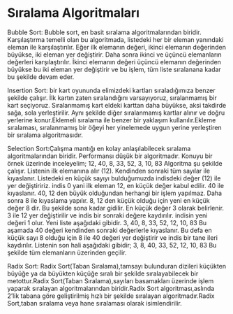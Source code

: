 # Sıralama Algoritmaları
 Bubble Sort: Bubble sort, en basit sıralama algoritmalarından biridir. Karşılaştırma temelli olan bu algoritmada, listedeki her bir eleman yanındaki eleman ile karşılaştırılır. Eğer ilk elemanın değeri, ikinci elemanın değerinden büyükse, iki eleman yer değiştirir. Daha sonra ikinci ve üçüncü elemanların değerleri karşılaştırılır. İkinci elemanın değeri üçüncü elemanın değerinden büyükse bu iki eleman yer değiştirir ve bu işlem, tüm liste sıralanana kadar bu şekilde devam eder.

Insertion Sort: bir kart oyununda elimizdeki kartları sıraladığımıza benzer şekilde çalışır.
İlk kartın zaten sıralandığını varsayıyoruz, sıralanmamış bir kart seçiyoruz. Sıralanmamış kart eldeki karttan daha büyükse, aksi takdirde sağa, sola yerleştirilir. Aynı şekilde diğer sıralanmamış kartlar alınır ve doğru yerlerine konur.Eklemeli sıralama ile benzer bir yaklaşım kullanılır.Ekleme sıralaması, sıralanmamış bir öğeyi her yinelemede uygun yerine yerleştiren bir sıralama algoritmasıdır.

Selection Sort:Çalışma mantığı en kolay anlaşılabilecek sıralama algoritmalarından biridir. Performansı düşük bir algoritmadır. Konuyu bir örnek üzerinde inceleyelim;
12, 40, 8, 33, 52, 3, 10, 83
Algoritma şu şekilde çalışır. Listenin ilk elemanına alır (12). Kendinden sonraki tüm sayılar ile kıyaslanır. Listedeki en küçük sayıyı bulduğumuzda indisdeki değer (12) ile yer değiştiririz.
indis 0 yani ilk eleman 12, en küçük değer kabul edilir.
40 ile kıyaslanır. 40, 12 den büyük olduğundan herhangi bir işlem yapılmaz. Daha sonra 8 ile kıyaslama yapılır. 8, 12 den küçük olduğu için yeni en küçük değer 8 dir. Bu şekilde sona kadar gidilir. En küçük değer 3 olarak belirlenir. 3 ile 12 yer değiştirilir ve indis bir sonraki değere kaydırılır. indisin yeni değeri 1 olur. Yeni liste aşağıdaki gibidir.
3, 40, 8, 33, 52, 12, 10, 83
Bu aşamada 40 değeri kendinden sonraki değerlerle kıyaslanır. Bu defa en küçük sayı 8 olduğu için 8 ile 40 değeri yer değiştirir ve indis bir tane ileri kaydırılır.
Listenin son hali aşağıdaki gibidir;
3, 8, 40, 33, 52, 12, 10, 83
Bu şekilde tüm elemanların üzerinden geçilir.

Radix Sort: Radix Sort(Taban Sıralama),tamsayı bulunduran dizileri küçükten büyüğe ya da büyükten küçüğe sıralı bir şekilde sıralayabilecek bir metottur.Radix Sort(Taban Sıralama),sayıları basamakları üzerinde işlem yaparak sıralayan algoritmalarından biridir.Radix Sort algoritması,aslında 2’lik tabana göre geliştirilmiş hızlı bir şekilde sıralayan algoritmadır.Radix Sort,taban sıralama veya hane sıralaması olarak isimlendirilir.

